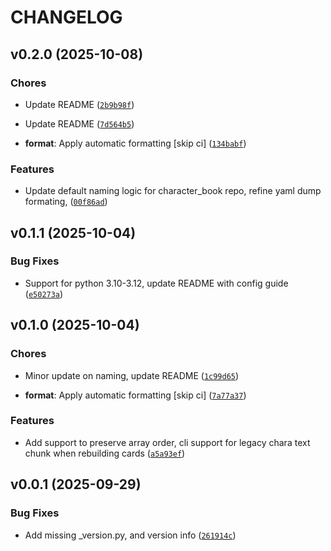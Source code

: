 # CHANGELOG


## v0.2.0 (2025-10-08)

### Chores

- Update README
  ([`2b9b98f`](https://github.com/Nya-Foundation/card-forge/commit/2b9b98f8db66910ef5c6721c04075eeaa624d8ee))

- Update README
  ([`7d564b5`](https://github.com/Nya-Foundation/card-forge/commit/7d564b5e54c7dc7c1fd439d6a9e9e6cf31bd6fca))

- **format**: Apply automatic formatting [skip ci]
  ([`134babf`](https://github.com/Nya-Foundation/card-forge/commit/134babf0d5e034dd9e77784c1a5db0e0acc26f07))

### Features

- Update default naming logic for character_book repo, refine yaml dump formating,
  ([`00f86ad`](https://github.com/Nya-Foundation/card-forge/commit/00f86ade17ae7903795c28b9a1c0ba645e36319a))


## v0.1.1 (2025-10-04)

### Bug Fixes

- Support for python 3.10-3.12, update README with config guide
  ([`e50273a`](https://github.com/Nya-Foundation/card-forge/commit/e50273a5f3ab53f225964456a3aa20441e98dc44))


## v0.1.0 (2025-10-04)

### Chores

- Minor update on naming, update README
  ([`1c99d65`](https://github.com/Nya-Foundation/card-forge/commit/1c99d65f7edc647838e2af7ee10219a4d5d7cdca))

- **format**: Apply automatic formatting [skip ci]
  ([`7a77a37`](https://github.com/Nya-Foundation/card-forge/commit/7a77a37027caeab2175d8d312b78ed192cdc51b0))

### Features

- Add support to preserve array order, cli support for legacy chara text chunk when rebuilding cards
  ([`a5a93ef`](https://github.com/Nya-Foundation/card-forge/commit/a5a93efb230edff0f62a4eb652f53fd28e40dd08))


## v0.0.1 (2025-09-29)

### Bug Fixes

- Add missing _version.py, and version info
  ([`261914c`](https://github.com/Nya-Foundation/card-forge/commit/261914ce34a906f71d0ac828ea10176365393a77))
